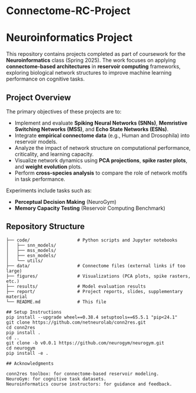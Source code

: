 # Connectome-RC-Project
# Neuroinformatics Project

This repository contains projects completed as part of coursework for the **Neuroinformatics** class (Spring 2025). The work focuses on applying **connectome-based architectures** in **reservoir computing** frameworks, exploring biological network structures to improve machine learning performance on cognitive tasks.

## Project Overview

The primary objectives of these projects are to:

- Implement and evaluate **Spiking Neural Networks (SNNs)**, **Memristive Switching Networks (MSS)**, and **Echo State Networks (ESNs)**.
- Integrate **empirical connectome data** (e.g., Human and Drosophila) into reservoir models.
- Analyze the impact of network structure on computational performance, criticality, and learning capacity.
- Visualize network dynamics using **PCA projections**, **spike raster plots**, and **weight evolution** plots.
- Perform **cross-species analysis** to compare the role of network motifs in task performance.

Experiments include tasks such as:

- **Perceptual Decision Making** (NeuroGym)
- **Memory Capacity Testing** (Reservoir Computing Benchmark)

## Repository Structure
```text
├── code/                  # Python scripts and Jupyter notebooks
│   ├── snn_models/
│   ├── mss_models/
│   ├── esn_models/
│   └── utils/
├── data/                  # Connectome files (external links if too large)
├── figures/               # Visualizations (PCA plots, spike rasters, etc.)
├── results/               # Model evaluation results
├── report/                # Project reports, slides, supplementary material
└── README.md              # This file

## Setup Instructions
pip install --upgrade wheel==0.38.4 setuptools==65.5.1 "pip<24.1"
git clone https://github.com/netneurolab/conn2res.git
cd conn2res
pip install .
cd ..
git clone -b v0.0.1 https://github.com/neurogym/neurogym.git
cd neurogym
pip install -e .

## Acknowledgments

conn2res toolbox: for connectome-based reservoir modeling.
NeuroGym: for cognitive task datasets.
Neuroinformatics course instructors: for guidance and feedback.
